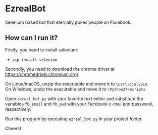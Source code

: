 # EzrealBot
Selenium based bot that eternally pokes people on Facebook.

## How can I run it?

Firstly, you need to install selenium:
 - `pip install selenium`
 
Secondly, you need to download the chrome driver at https://chromedriver.chromium.org/.

On Linux/macOS, unzip the executable and move it to `\usr\local\bin`.  
On Windows, unzip the executable and move it to `\Python27\Scripts`.  

Open `ezreal_bot.py` with your favorite text editor and substitute the variables `fb_email` and `fb_pwd` with your Facebook e-mail and password, respectively.  

Run this program by executing `ezreal_bot.py` in your project folder.

Cheers!
